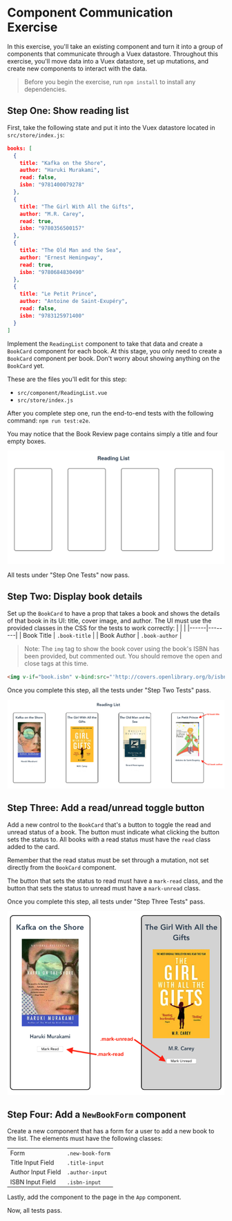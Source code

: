 # Component Communication Exercise

In this exercise, you'll take an existing component and turn it into a group of components that communicate through a Vuex datastore. Throughout this exercise, you'll move data into a Vuex datastore, set up mutations, and create new components to interact with the data.

> Before you begin the exercise, run `npm install` to install any dependencies.

## Step One: Show reading list

First, take the following state and put it into the Vuex datastore located in `src/store/index.js`:

``` JSON
books: [
  {
    title: "Kafka on the Shore",
    author: "Haruki Murakami",
    read: false,
    isbn: "9781400079278"
  },
  {
    title: "The Girl With All the Gifts",
    author: "M.R. Carey",
    read: true,
    isbn: "9780356500157"
  },
  {
    title: "The Old Man and the Sea",
    author: "Ernest Hemingway",
    read: true,
    isbn: "9780684830490"
  },
  {
    title: "Le Petit Prince",
    author: "Antoine de Saint-Exupéry",
    read: false,
    isbn: "9783125971400"
  }
]
```

Implement the `ReadingList` component to take that data and create a `BookCard` component for each book. At this stage, you only need to create a `BookCard` component per book. Don't worry about showing anything on the `BookCard` yet.

These are the files you'll edit for this step:

- `src/component/ReadingList.vue`
- `src/store/index.js`

After you complete step one, run the end-to-end tests with the following command: `npm run test:e2e`.

You may notice that the Book Review page contains simply a title and four empty boxes.

![Showing an empty div per book](etc/divs-shown.png)

All tests under "Step One Tests" now pass.

## Step Two: Display book details

Set up the `BookCard` to have a prop that takes a book and shows the details of that book in its UI: title, cover image, and author. The UI must use the provided classes in the CSS for the tests to work correctly:
|  | |
|------|--------|
| Book Title | `.book-title` |
| Book Author | `.book-author` |

> Note: The `img` tag to show the book cover using the book's ISBN has been provided, but commented out. You should remove the open and close tags at this time.

```html
<img v-if="book.isbn" v-bind:src="'http://covers.openlibrary.org/b/isbn/' + book.isbn + '-M.jpg'" />
```

Once you complete this step, all the tests under "Step Two Tests" pass.

![Book Card is filled out](etc/book-card-complete.png)

## Step Three: Add a read/unread toggle button

Add a new control to the `BookCard` that's a button to toggle the read and unread status of a book. The button must indicate what clicking the button sets the status to. All books with a read status must have the `read` class added to the card.

Remember that the read status must be set through a mutation, not set directly from the `BookCard` component.

The button that sets the status to read must have a `mark-read` class, and the button that sets the status to unread must have a `mark-unread` class.

Once you complete this step, all tests under "Step Three Tests" pass.

![Mark read and unread buttons](etc/mark-buttons.png)

## Step Four: Add a `NewBookForm` component

Create a new component that has a form for a user to add a new book to the list. The elements must have the following classes:

|  | |
|------|--------|
| Form | `.new-book-form` |
| Title Input Field | `.title-input` |
| Author Input Field | `.author-input` |
| ISBN Input Field | `.isbn-input` |


Lastly, add the component to the page in the `App` component.

Now, all tests pass.
